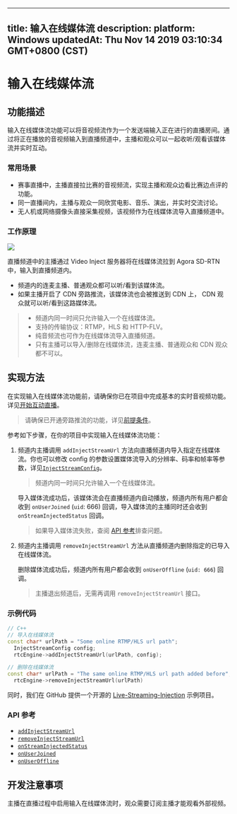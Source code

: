
---
title: 输入在线媒体流
description: 
platform: Windows
updatedAt: Thu Nov 14 2019 03:10:34 GMT+0800 (CST)
---
# 输入在线媒体流
## 功能描述
输入在线媒体流功能可以将音视频流作为一个发送端输入正在进行的直播房间。通过将正在播放的音视频输入到直播频道中，主播和观众可以一起收听/观看该媒体流并实时互动。

### 常用场景

- 赛事直播中，主播直接拉比赛的音视频流，实现主播和观众边看比赛边点评的功能。
- 同一直播间内，主播与观众一同欣赏电影、音乐、演出，并实时交流讨论。
- 无人机或网络摄像头直接采集视频，该视频作为在线媒体流导入直播频道中。

### 工作原理

![](https://web-cdn.agora.io/docs-files/1575887164504)

直播频道中的主播通过 Video Inject 服务器将在线媒体流拉到 Agora SD-RTN 中，输入到直播频道内。

- 频道内的连麦主播、普通观众都可以听/看到该媒体流。
- 如果主播开启了 CDN 旁路推流，该媒体流也会被推送到 CDN 上， CDN 观众就可以听/看到这路媒体流。

> - 频道内同一时间只允许输入一个在线媒体流。
> - 支持的传输协议：RTMP，HLS 和 HTTP-FLV。
> - 纯音频流也可作为在线媒体流导入直播频道。
> - 只有主播可以导入/删除在线媒体流，连麦主播、普通观众和 CDN 观众都不可以。

## 实现方法

在实现输入在线媒体流功能前，请确保你已在项目中完成基本的实时音视频功能。详见[开始互动直播](../../cn/Audio%20Broadcast/start_live_windows.md)。

> 请确保已开通旁路推流的功能，详见[前提条件](../../cn/Audio%20Broadcast/cdn_streaming_windows.md)。

参考如下步骤，在你的项目中实现输入在线媒体流功能：

1. 频道内主播调用 `addInjectStreamUrl` 方法向直播频道内导入指定在线媒体流。你也可以修改 config 的参数设置媒体流导入的分辨率、码率和帧率等参数，详见[`InjectStreamConfig`](https://docs.agora.io/cn/Audio%20Broadcast/API%20Reference/cpp/structagora_1_1rtc_1_1_inject_stream_config.html)。

   > 频道内同一时间只允许输入一个在线媒体流。

   导入媒体流成功后，该媒体流会在直播频道内自动播放，频道内所有用户都会收到 `onUserJoined` (`uid`: 666) 回调，导入媒体流的主播同时还会收到 `onStreamInjectedStatus` 回调。

   > 如果导入媒体流失败，查阅 [API 参考](#api)排查问题。

2. 频道内主播调用 `removeInjectStreamUrl` 方法从直播频道内删除指定的已导入在线媒体流。

   删除媒体流成功后，频道内所有用户都会收到  `onUserOffline` (`uid: 666`) 回调。

   > 主播退出频道后，无需再调用 `removeInjectStreamUrl` 接口。



### 示例代码

```c++
// C++
// 导入在线媒体流
const char* urlPath = "Some online RTMP/HLS url path";
  InjectStreamConfig config;
  rtcEngine->addInjectStreamUrl(urlPath, config);

// 删除在线媒体流
const char* urlPath = "The same online RTMP/HLS url path added before";
  rtcEngine->removeInjectStreamUrl(urlPath)
```

同时，我们在 GitHub 提供一个开源的 [Live-Streaming-Injection](https://github.com/AgoraIO/Advanced-Interactive-Broadcasting/tree/master/Live-Streaming-Injection) 示例项目。

<a name="api"></a>
### API 参考

- [`addInjectStreamUrl`](https://docs.agora.io/cn/Audio%20Broadcast/API%20Reference/cpp/classagora_1_1rtc_1_1_i_rtc_engine.html#a42247db589b55d3cfa98d8e1be06d8e6)
- [`removeInjectStreamUrl`](https://docs.agora.io/cn/Audio%20Broadcast/API%20Reference/cpp/classagora_1_1rtc_1_1_i_rtc_engine.html#aff904ee7a5f0a9741d9cead45249f3cf)
- [`onStreamInjectedStatus`](https://docs.agora.io/cn/Audio%20Broadcast/API%20Reference/cpp/classagora_1_1rtc_1_1_i_rtc_engine_event_handler.html#aa34d75a2d01f4ad5297f79f1b1bf3c1d)
- [`onUserJoined`](https://docs.agora.io/cn/Audio%20Broadcast/API%20Reference/cpp/classagora_1_1rtc_1_1_i_rtc_engine_event_handler.html#a985a675469baf9d54feb8781732e0ca8)
- [`onUserOffline`](https://docs.agora.io/cn/Audio%20Broadcast/API%20Reference/cpp/classagora_1_1rtc_1_1_i_rtc_engine_event_handler.html#a9602593c05a16eafa7c094aa330c0719)

## 开发注意事项

主播在直播过程中启用输入在线媒体流时，观众需要订阅主播才能观看外部视频。
